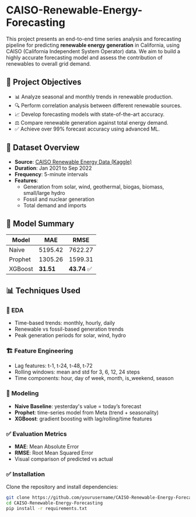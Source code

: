 # CAISO-Renewable-Energy-Forecasting

This project presents an end-to-end time series analysis and forecasting pipeline for predicting **renewable energy generation** in California, using CAISO (California Independent System Operator) data. We aim to build a highly accurate forecasting model and assess the contribution of renewables to overall grid demand.

## 🎯 Project Objectives

- 📊 Analyze seasonal and monthly trends in renewable production.
- 🔍 Perform correlation analysis between different renewable sources.
- 📈 Develop forecasting models with state-of-the-art accuracy.
- ⚖️ Compare renewable generation against total energy demand.
- ✅ Achieve over 99% forecast accuracy using advanced ML.

## 📁 Dataset Overview

- **Source**: [CAISO Renewable Energy Data (Kaggle)](https://www.kaggle.com/datasets/karatechop/caiso-renewable-energy-data-20212022)
- **Duration**: Jan 2021 to Sep 2022
- **Frequency**: 5-minute intervals
- **Features**:
  - Generation from solar, wind, geothermal, biogas, biomass, small/large hydro
  - Fossil and nuclear generation
  - Total demand and imports

 ## 🧠 Model Summary

| Model         | MAE     | RMSE     |
|---------------|---------|----------|
| Naive         | 5195.42 | 7622.27  |
| Prophet       | 1305.26 | 1599.31  |
| XGBoost       | **31.51** | **43.74** ✅

## 📊 Techniques Used

### 📌 EDA
- Time-based trends: monthly, hourly, daily
- Renewable vs fossil-based generation trends
- Peak generation periods for solar, wind, hydro

### 🏗️ Feature Engineering
- Lag features: t-1, t-24, t-48, t-72
- Rolling windows: mean and std for 3, 6, 12, 24 steps
- Time components: hour, day of week, month, is_weekend, season

### 🤖 Modeling
- **Naive Baseline**: yesterday's value = today’s forecast
- **Prophet**: time-series model from Meta (trend + seasonality)
- **XGBoost**: gradient boosting with lag/rolling/time features

### ✅ Evaluation Metrics
- **MAE**: Mean Absolute Error
- **RMSE**: Root Mean Squared Error
- Visual comparison of predicted vs actual

### ✅ Installation

Clone the repository and install dependencies:

```bash
git clone https://github.com/yourusername/CAISO-Renewable-Energy-Forecasting.git
cd CAISO-Renewable-Energy-Forecasting
pip install -r requirements.txt
